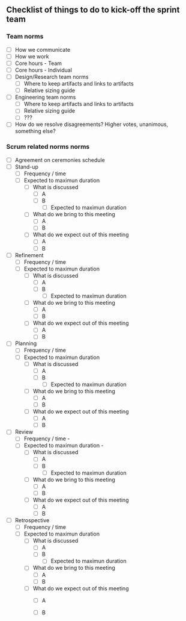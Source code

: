 ## Checklist of things to do to kick-off the sprint team

### Team norms
- [ ] How we communicate
- [ ] How we work
- [ ] Core hours - Team
- [ ] Core hours - Individual
- [ ] Design/Research team norms
   - [ ] Where to keep artifacts and links to artifacts 
   - [ ] Relative sizing guide
- [ ] Engineering team norms
   - [ ] Where to keep artifacts and links to artifacts 
   - [ ] Relative sizing guide
   - [ ] ???
- [ ] How do we resolve disagreements? Higher votes, unanimous, something else?

### Scrum related norms norms
- [ ] Agreement on ceremonies schedule
- [ ] Stand-up
  - [ ] Frequency / time
  - [ ] Expected to maximun duration
     - [ ] What is discussed
          - [ ] A
          - [ ] B
            - [ ] Expected to maximun duration
     - [ ] What do we bring to this meeting
          - [ ] A
          - [ ] B
     - [ ] What do we expect out of this meeting
          - [ ] A
          - [ ] B
          
- [ ] Refinement
  - [ ] Frequency / time
  - [ ] Expected to maximun duration
     - [ ] What is discussed
          - [ ] A
          - [ ] B
            - [ ] Expected to maximun duration
     - [ ] What do we bring to this meeting
          - [ ] A
          - [ ] B
     - [ ] What do we expect out of this meeting
          - [ ] A
          - [ ] B
          
- [ ] Planning
  - [ ] Frequency / time
  - [ ] Expected to maximun duration
     - [ ] What is discussed
          - [ ] A
          - [ ] B
            - [ ] Expected to maximun duration
     - [ ] What do we bring to this meeting
          - [ ] A
          - [ ] B
     - [ ] What do we expect out of this meeting
          - [ ] A
          - [ ] B
          
- [ ] Review
  - [ ] Frequency / time - 
  - [ ] Expected to maximun duration - 
     - [ ] What is discussed
          - [ ] A
          - [ ] B
            - [ ] Expected to maximun duration
     - [ ] What do we bring to this meeting
          - [ ] A
          - [ ] B
     - [ ] What do we expect out of this meeting
          - [ ] A
          - [ ] B
          
- [ ] Retrospective
  - [ ] Frequency / time
  - [ ] Expected to maximun duration
     - [ ] What is discussed
          - [ ] A
          - [ ] B
            - [ ] Expected to maximun duration
     - [ ] What do we bring to this meeting
          - [ ] A
          - [ ] B
     - [ ] What do we expect out of this meeting
          - [ ] A
          - [ ] B
  

###

###
